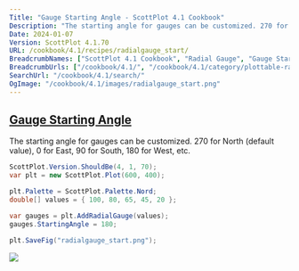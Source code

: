 ```yaml
---
Title: "Gauge Starting Angle - ScottPlot 4.1 Cookbook"
Description: "The starting angle for gauges can be customized. 270 for North (default value), 0 for East, 90 for South, 180 for West, etc."
Date: 2024-01-07
Version: ScottPlot 4.1.70
URL: /cookbook/4.1/recipes/radialgauge_start/
BreadcrumbNames: ["ScottPlot 4.1 Cookbook", "Radial Gauge", "Gauge Starting Angle"]
BreadcrumbUrls: ["/cookbook/4.1/", "/cookbook/4.1/category/plottable-radialgauge", "/cookbook/4.1/recipes/radialgauge_start/"]
SearchUrl: "/cookbook/4.1/search/"
OgImage: "/cookbook/4.1/images/radialgauge_start.png"
---
```


<h2><a id='gauge-starting-angle' href='/cookbook/4.1/recipes/radialgauge_start/'>Gauge Starting Angle</a></h2>

The starting angle for gauges can be customized. 270 for North (default value), 0 for East, 90 for South, 180 for West, etc.

```cs
ScottPlot.Version.ShouldBe(4, 1, 70);
var plt = new ScottPlot.Plot(600, 400);

plt.Palette = ScottPlot.Palette.Nord;
double[] values = { 100, 80, 65, 45, 20 };

var gauges = plt.AddRadialGauge(values);
gauges.StartingAngle = 180;

plt.SaveFig("radialgauge_start.png");
```

<img src='../../images/radialgauge_start.png' class='d-block mx-auto my-5' />


